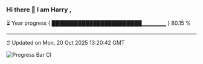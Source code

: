 ### Hi there 👋 I am Harry , 

⏳ Year progress { ████████████████████████▁▁▁▁▁▁ } 80.15 %

---

⏰ Updated on Mon, 20 Oct 2025 13:20:42 GMT

![Progress Bar CI](https://github.com/duykhang68/duykhang68/workflows/Progress%20Bar%20CI/badge.svg)
